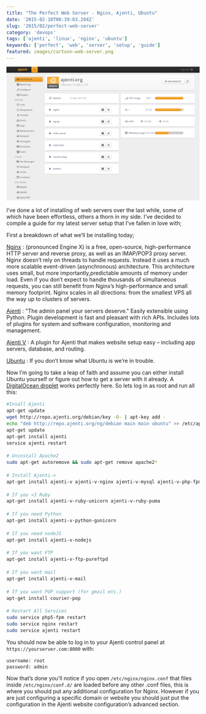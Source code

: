 ```yaml
---
title: "The Perfect Web Server - Nginx, Ajenti, Ubuntu"
date: '2015-02-18T08:39:03.284Z'
slug: '2015/02/perfect-web-server'
category: 'devops'
tags: ['ajenti', 'linux', 'nginx', 'ubuntu']
keywords: ['perfect', 'web', 'server', 'setup', 'guide']
featured: images/cartoon-web-server.png
---
```

![ajenti-dashboard.png](images/ajenti-dashboard.png)

I’ve done a lot of installing of web servers over the last while, some of which have been effortless, others a thorn in my side. I’ve decided to compile a guide for my latest server setup that I’ve fallen in love with;

First a breakdown of what we’ll be installing today;

[Nginx](https://wiki.nginx.org/Main) : (pronounced Engine X) is a free, open-source, high-performance HTTP server and reverse proxy, as well as an IMAP/POP3 proxy server. Nginx doesn’t rely on threads to handle requests. Instead it uses a much more scalable event-driven (asynchronous) architecture. This architecture uses small, but more importantly,predictable amounts of memory under load.
Even if you don’t expect to handle thousands of simultaneous requests, you can still benefit from Nginx’s high-performance and small memory footprint. Nginx scales in all directions: from the smallest VPS all the way up to clusters of servers.

[Ajenti](https://ajenti.org/) : "The admin panel your servers deserve." Easily extensible using Python. Plugin development is fast and pleasant with rich APIs. Includes lots of plugins for system and software configuration, monitoring and management.

[Ajenti V](https://ajenti.org/) : A plugin for Ajenti that makes website setup easy – including app servers, database, and routing.

[Ubuntu](https://www.ubuntu.com/) : If you don’t know what Ubuntu is we’re in trouble.

Now I’m going to take a leap of faith and assume you can either install Ubuntu yourself or figure out how to get a server with it already. A [DigitalOcean droplet](https://www.digitalocean.com/?refcode=6ba177832a85) works perfectly here. So lets log in as root and run all this:

```bash
#Insall Ajenti
apt-get update
wget http://repo.ajenti.org/debian/key -O- | apt-key add -
echo "deb http://repo.ajenti.org/ng/debian main main ubuntu" >> /etc/apt/sources.list
apt-get update
apt-get install ajenti
service ajenti restart

# Uninstall Apache2
sudo apt-get autoremove && sudo apt-get remove apache2*

# Install Ajenti-v
apt-get install ajenti-v ajenti-v-nginx ajenti-v-mysql ajenti-v-php-fpm php5-mysql 

# If you <3 Ruby
apt-get install ajenti-v-ruby-unicorn ajenti-v-ruby-puma

# If you need Python
apt-get install ajenti-v-python-gunicorn

# If you need nodeJS
apt-get install ajenti-v-nodejs

# If you want FTP
apt-get install ajenti-v-ftp-pureftpd

# If you want mail
apt-get install ajenti-v-mail

# If you want POP support (for gmail etc.)
apt-get install courier-pop

# Restart All Services
sudo service php5-fpm restart
sudo service nginx restart
sudo service ajenti restart
```

You should now be able to log in to your Ajenti control panel at `https://yourserver.com:8000` with:

```text
username: root
password: admin
```

Now that’s done you’ll notice if you open `/etc/nginx/nginx.conf` that files inside `/etc/nginx/conf.d/` are loaded before any other .conf files, this is where you should put any additional configuration for Nginx. However if you are just configuring a specific domain or website you should just put the configuration in the Ajenti  website configuration’s advanced section.
